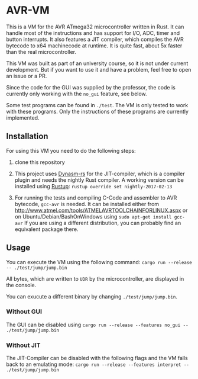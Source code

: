 # AVR-VM

This is a VM for the AVR ATmega32 microcontroller written in Rust.
It can handle most of the instructions and has support for I/O, ADC,
timer and button interrupts. It also features a JIT compiler, which
compiles the AVR bytecode to x64 machinecode at runtime. It is quite
fast, about 5x faster than the real microcontroller.

This VM was built as part of an university course, so it is not under current
development. But if you want to use it and have a problem, feel free
to open an issue or a PR.

Since the code for the GUI was supplied by the professor, the code
is currently only working with the `no_gui` feature, see below.

Some test programs can be found in `./test`. The VM is only tested to
work with these programs. Only the instructions of these programs
are currently implemented.

## Installation

For using this VM you need to do the following steps:

1.  clone this repository

2.  This project uses [Dynasm-rs](https://github.com/CensoredUsername/dynasm-rs) for the JIT-compiler, which is a
    compiler plugin and needs the nightly Rust compiler. A working
    version can be installed using [Rustup](https://rustup.rs/):
    `rustup override set nightly-2017-02-13`

3.  For running the tests and compiling C-Code and assembler to AVR
    bytecode, `gcc-avr` is needed. It can be installed either from
    <http://www.atmel.com/tools/ATMELAVRTOOLCHAINFORLINUX.aspx>
    or on Ubuntu/Debian/BashOnWindows using
    `sudo apt-get install gcc-avr`
    If you are using a different distribution, you can probably find
    an equivalent package there.

## Usage

You can execute the VM using the following command:
`cargo run --release -- ./test/jump/jump.bin`

All bytes, which are written to `UDR` by the microcontroller, are
displayed in the console.

You can exucute a different binary by changing `./test/jump/jump.bin`.

### Without GUI

The GUI can be disabled using
`cargo run --release --features no_gui -- ./test/jump/jump.bin`

### Without JIT

The JIT-Compiler can be disabled with the following flags and the
VM falls back to an emulating mode:
`cargo run --release --features interpret -- ./test/jump/jump.bin`
